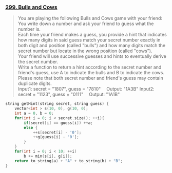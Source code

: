 ### [299. Bulls and Cows](https://leetcode.com/problems/bulls-and-cows/description/)

> You are playing the following Bulls and Cows game with your friend:\
> You write down a number and ask your friend to guess what the number is.\
> Each time your friend makes a guess, you provide a hint that indicates how many digits in said guess match your secret number exactly in both digit and position (called "bulls") and how many digits match the secret number but locate in the wrong position (called "cows"). \
> Your friend will use successive guesses and hints to eventually derive the secret number.\
> Write a function to return a hint according to the secret number and friend's guess, use A to indicate the bulls and B to indicate the cows. \
> Please note that both secret number and friend's guess may contain duplicate digits.
> \
> Input1: secret = "1807", guess = "7810"&emsp; Output: "1A3B"
> Input2: secret = "1123", guess = "0111"&emsp; Output: "1A1B"

```cpp
string getHint(string secret, string guess) {
    vector<int > s(10, 0), g(10, 0);
    int a = 0, b = 0;
    for(int i = 0; i < secret.size(); ++i){
        if(secret[i] == guess[i]) ++a;
        else {
            ++s[secret[i] - '0'];
            ++g[guess[i] - '0'];
        }
    }
    for(int i = 0; i < 10; ++i)
        b += min(s[i], g[i]);
    return to_string(a) + "A" + to_string(b) + "B";  
}
```
